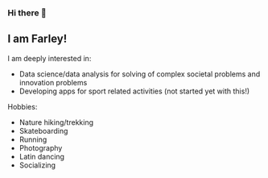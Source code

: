 ### Hi there 👋

## I am Farley!

I am deeply interested in:

- Data science/data analysis for solving of complex societal problems and innovation problems
- Developing apps for sport related activities (not started yet with this!)

Hobbies:
- Nature hiking/trekking
- Skateboarding
- Running
- Photography
- Latin dancing
- Socializing
